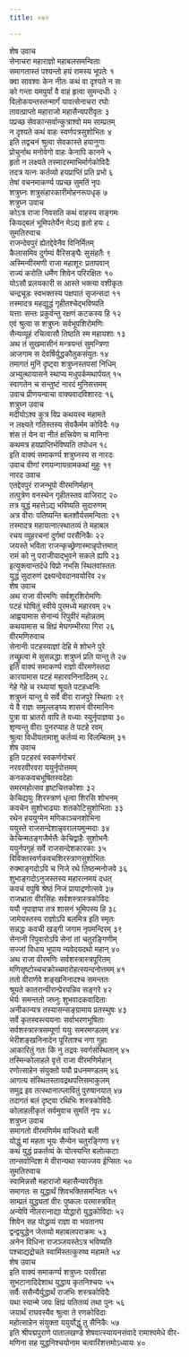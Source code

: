 ```yaml
---
title: ०४०

---
```

शेष उवाच  
सेनाचरा महाराज्ञो महाबलसमन्विताः  
समागतास्तं पश्यन्तो हयं रामस्य भूपतेः १  
क्वा सावश्वः केन नीतः कथं वा दृश्यते न सः  
को गन्ता यमपुर्यां वै वाहं हृत्वा सुमन्दधीः २  
विलोकयन्तस्तन्मार्गं यावत्सेनाचरा रघोः  
तावत्प्राप्तो महाराजो महासैन्यपरीवृतः ३  
पप्रच्छ सेवकान्सर्वान्कुत्राश्वो मम साम्प्रतम्  
न दृश्यते कथं वाहः स्वर्णपत्रसुशोभितः ४  
इति तद्वचनं श्रुत्वा सेवकास्ते हयानुगाः  
प्रोचुर्नाथ मनोवेगो वाहः केनापि कानने ५  
हृतो न लक्ष्यते तस्मादस्माभिर्मार्गकोविदैः  
तदत्र यत्नः कर्तव्यो हयप्राप्तिं प्रति प्रभो ६  
तेषां वचनमाकर्ण्य पप्रच्छ सुमतिं नृपः  
शत्रुघ्नः शत्रुसंहारकारीमोहनरूपधृक् ७  
शत्रुघ्न उवाच  
कोऽत्र राजा निवसति कथं वाहस्य सङ्गमः  
कियद्बलं भूमिपतेर्येन मेऽद्य हृतो हयः ८  
सुमतिरुवाच  
राजन्देवपुरं ह्येतद्देवेनैव विनिर्मितम्  
कैलासमिव दुर्गम्यं वैरिसङ्घैः सुसंहतैः ९  
अस्मिन्वीरमणी राजा महाशूरः प्रतापवान्  
राज्यं करोति धर्मेण शिवेन परिरक्षितः १०  
योऽसौ प्रलयकारी स आस्ते भक्त्या वशीकृतः  
चन्द्रचूडः स्वभक्तस्य पक्षपातं सृजन्सदा ११  
तस्मादत्र महद्युद्धं गृहीतश्चेद्भविष्यति  
यत्ताः सन्तः प्रकुर्वन्तु रक्षणं कटकस्य हि १२  
एवं श्रुत्वा स शत्रुघ्नः सर्वभूपशिरोमणिः  
सैन्यव्यूहं रचित्वासौ तिष्ठति स्म महायशाः १३  
अथ तं सुखमासीनं मन्त्रयन्तं सुमन्त्रिणा  
आजगाम स देवर्षिर्युद्धकौतुकसंयुतः १४  
तमागतं मुनिं दृष्ट्वा शत्रुघ्नस्तपसां निधिम्  
अभ्युत्थायासने स्थाप्य मधुपर्कमथार्पयत् १५  
स्वागतेन च सन्तुष्टं नारदं मुनिसत्तमम्  
उवाच प्रीणयन्वाचा वाक्यवादविशारदः १६  
शत्रुघ्न उवाच  
मदीयोऽश्व कुत्र विप्र कथयस्व महामते  
न लक्ष्यते गतिस्तस्य सेवकैर्मम कोविदैः १७  
शंस तं येन वा नीतं क्षत्त्रियेण च मानिना  
कथमत्र हयप्राप्तिर्भविष्यति तपोधन १८  
इति वाक्यं समाकर्ण्य शत्रुघ्नस्य स नारदः  
उवाच वीणां रणयन्गायन्रामकथां मुहुः १९  
नारद उवाच  
एतद्देवपुरं राजन्भूपो वीरमणिर्महान्  
तत्पुत्रेण वनस्थेन गृहीतस्तव वाजिराट् २०  
तत्र युद्धं महत्तेऽद्य भविष्यति सुदारुणम्  
अत्र वीराः पतिष्यन्ति बलशौर्यसमन्विताः २१  
तस्मादत्र महायत्नात्स्थातव्यं ते महाबल  
रचय व्यूहरचनां दुर्गमां परसैनिकैः २२  
जयस्ते भविता राजन्कृच्छ्रेणास्मान्नृपोत्तमात्  
रामं को नु पराजीयाद्भुवने सकले ह्यपि २३  
इत्युक्त्वान्तर्दधे विप्रो नभसि स्थितवांस्ततः  
युद्धं सुदारुणं द्रक्ष्यन्देवदानवयोरिव २४  
शेष उवाच  
अथ राजा वीरमणिः सर्वशूरशिरोमणिः  
पटहं घोषितुं स्वीये पुरमध्ये महारवम् २५  
आह्वयामास सेनान्यं रिपुवीरं महोन्नतम्  
कथयामास च क्षिप्रं मेघगम्भीरया गिरा २६  
वीरमणिरुवाच  
सेनानीः पटहस्याज्ञां देहि मे शोभने पुरे  
तच्छ्रुत्वा मे सुसन्नद्धाः शत्रुघ्नं प्रति यान्तु ते २७  
इति वाक्यं समाकर्ण्य राज्ञो वीरमणेस्तदा  
कारयामास पटहं महारवनिनादितम् २८  
गेहे गेहे च रथ्यायां श्रूयते पटहध्वनिः  
शत्रुघ्नं यान्तु ये सर्वे वीरा राजपुरे स्थिताः २९  
ये वै राज्ञः समुल्लङ्घ्य शासनं वीरमानिनः  
पुत्रा वा भ्रातरो वापि ते वध्याः स्युर्नृपाज्ञया ३०  
शृण्वन्तु वीराः पुनरप्याह ते पटहे रवम्  
श्रुत्वा विधीयतामाशु कर्तव्यं मा विलम्बितम् ३१  
शेष उवाच  
इति पटहरवं स्वकर्णगोचरं  
नरवरवीरवरा ययुर्नृपोत्तमम्  
कनककवचभूषितस्वदेहाः  
समरमहोत्सव हृष्टचित्तकोशाः ३२  
केचिद्ययुः शिरस्त्राणं धृत्वा शिरसि शोभनम्  
कवचेन सुशोभाढ्याः शतकोटिसुशोभिताः ३३  
रथेन हययुग्मेन मणिकाञ्चनशोभिना  
ययुस्ते राजसन्देशान्नृवरालयमुन्मदाः ३४  
केचिन्मतङ्गजैर्मत्तैः केचिद्वाहैः सुशोभनैः  
ययुर्नपगृहं सर्वे राजसन्देशकारकाः ३५  
विविक्तस्वर्णकवचशिरस्त्राणसुशोभितः  
रुक्माङ्गदोऽपि च निजे रथे तिष्ठन्मनोजवे ३६  
शुभाङ्गदोऽनुजस्तस्य महारत्नमयं दधत्  
कवचं वपुषि श्रेष्ठं निजं प्रायाद्रणोत्सवे ३७  
राजभ्राता वीरसिंहः सर्वशस्त्रास्त्रकोविदः  
ययौ नृपाज्ञया तत्र शासनं भूमिपस्य हि ३८  
जामेयस्तस्य राज्ञोऽपि बलमित्र इति स्मृतः  
सन्नद्धः कवची खड्गी जगाम नृपमन्दिरम् ३९  
सेनानी रिपुवारोऽपि सेनां तां चतुरङ्गिणीम्  
सज्जां विधाय भूपाय न्यवेदयदथो महान् ४०  
अथ राजा वीरमणिः सर्वशस्त्रास्त्रपूरितम्  
मणिसृष्टोच्चचक्रोच्चमारोहत्स्यन्दनोत्तमम् ४१  
ततो वीरार्णवे शङ्खनिनादश्च समन्ततः  
श्रूयते कातरान्वीरान्प्रेरयन्निव सङ्गरे ४२  
भेर्यः समन्ततो जघ्नुः शुभवादकवादिताः  
अनीकान्यत्र तस्यासन्सङ्ग्रामाय प्रतस्थुषः ४३  
सर्वे कृतस्वस्त्ययनाः सर्वाभरणभूषिताः  
सर्वशस्त्रास्त्रसम्पूर्णा ययुः समरमण्डलम् ४४  
भेरीशङ्खनिनादेन पूरिताश्च नगा गुहाः  
आकारितुं गतः किं नु तद्रवः स्वर्गसंस्थितान् ४५  
तस्मिन्कोलाहले वृत्ते राजा वीरमणिर्महान्  
रणोत्साहेन संयुक्तो ययौ प्रधनमण्डलम् ४६  
आगत्य संस्थितस्तावद्रथपत्तिसमाकुलम्  
समुद्र इव तत्स्थानात्प्लावितुं पुरुषानयात् ४७  
तदागतं बलं दृष्ट्वा रथिभिः शस्त्रकोविदैः  
कोलाहलीकृतं सर्वमुवाच सुमतिं नृपः ४८  
शत्रुघ्न उवाच  
समागतो वीरमणिर्मम वाजिधरो बली  
योद्धुं मां महता भूयः सैन्येन चतुरङ्गिणा ४९  
कथं युद्धं प्रकर्तव्यं के योत्स्यन्ति बलोत्कटाः  
तान्सर्वान्दिश मे वीरान्यथा स्याज्जय ईप्सितः ५०  
सुमतिरुवाच  
स्वामिन्नसौ महाराजो महासैन्यपरीवृतः  
समागतः स युद्धार्थं शिवभक्तिसमन्वितः ५१  
साम्प्रतं युद्ध्यतां वीरः पुष्कलः परमास्त्रवित्  
अन्येपि नीलरत्नाद्या योद्धारो युद्धकोविदाः ५२  
शिवेन सह योद्धव्यं राज्ञा वा भवतानघ  
द्वन्द्वयुद्धेन जेतव्यो महाबलपराक्रमः ५३  
अनेन विधिना राजञ्जयस्तेऽत्र भविष्यति  
पश्चाद्यद्रोचते स्वामिंस्तत्कुरुष्व महामते ५४  
शेष उवाच  
इति वाक्यं समाकर्ण्य शत्रुघ्नः परवीरहा  
सुभटानादिदेशाथ युद्धाय कृतनिश्चयः ५५  
सर्वैः ससैन्यैर्युद्धार्थं राजभिः शस्त्रकोविदैः  
यथा स्यान्मे जयः क्षिप्रं यतितव्यं तथा पुनः ५६  
जयार्थं राघवस्यैव श्रुत्वा ते रणकोविदाः  
महोत्साहेन संयुक्ता ययुर्योद्धुं तु सैनिकैः ५७  
इति श्रीपद्मपुराणे पातालखण्डे शेषवात्स्यायनसंवादे रामाश्वमेधे वीर-  
मणिना सह युद्धनिश्चयोनाम चत्वारिंशत्तमोऽध्यायः ४०